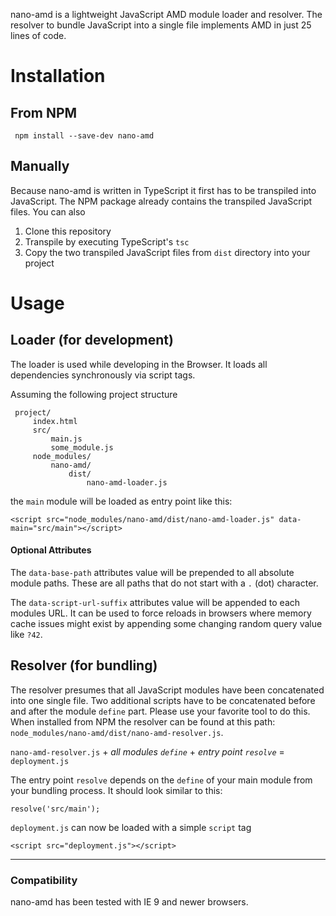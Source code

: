 nano-amd is a lightweight JavaScript AMD module loader and resolver. The resolver to bundle JavaScript into a single file implements AMD in just 25 lines of code.

# Installation
## From NPM

     npm install --save-dev nano-amd
     
## Manually

Because nano-amd is written in TypeScript it first has to be transpiled into JavaScript. The NPM package already contains the transpiled JavaScript files. You can also
 
 1. Clone this repository
 2. Transpile by executing TypeScript's `tsc`
 3. Copy the two transpiled JavaScript files from `dist` directory into your project

# Usage

## Loader (for development)
The loader is used while developing in the Browser. It loads all dependencies synchronously via script tags.

Assuming the following project structure

     project/
         index.html
         src/
             main.js
             some_module.js
         node_modules/
             nano-amd/
                 dist/
                     nano-amd-loader.js
     
the `main` module will be loaded as entry point like this:

    <script src="node_modules/nano-amd/dist/nano-amd-loader.js" data-main="src/main"></script>
    
#### Optional Attributes

The `data-base-path` attributes value will be prepended to all absolute module paths. These are all paths that do not start with a `.` (dot) character.

The `data-script-url-suffix` attributes value will be appended to each modules URL. It can be used to force reloads in browsers where memory cache issues might exist by appending some changing random query value like `?42`.


## Resolver (for bundling)
The resolver presumes that all JavaScript modules have been concatenated into one single file. Two additional scripts have to be concatenated before and after the module `define` part. Please use your favorite tool to do this. When installed from NPM the resolver can be found at this path: `node_modules/nano-amd/dist/nano-amd-resolver.js`. 

`nano-amd-resolver.js` + *all modules `define`* + *entry point `resolve`* = `deployment.js`
  
The entry point `resolve` depends on the `define` of your main module from your bundling process. It should look similar to this:

    resolve('src/main');
    
`deployment.js` can now be loaded with a simple `script` tag

    <script src="deployment.js"></script>

---
   
### Compatibility
nano-amd has been tested with IE 9 and newer browsers.
